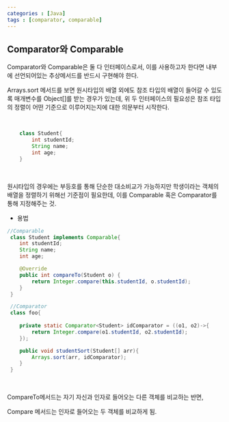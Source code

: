 ```yaml
---
categories : [Java]
tags : [comparator, comparable]
---
```


## Comparator와 Comparable

Comparator와 Comparable은 둘 다 인터페이스로서, 이를 사용하고자 한다면 내부에 선언되어있는 추상메서드를 반드시 구현해야 한다. 

Arrays.sort 메서드를 보면 원시타입의 배열 외에도 참조 타입의 배열이 들어갈 수 있도록 매개변수를 Object[]를 받는 경우가 있는데, 위 두 인터페이스의 필요성은 참조 타입의 정렬이 어떤 기준으로 이루어지는지에 대한 의문부터 시작한다.

<br>

```java
    class Student{
        int studentId;
        String name;
        int age;
    }
```

<br>

원시타입의 경우에는 부등호를 통해 단순한 대소비교가 가능하지만 학생이라는 객체의 배열을 정렬하기 위해선 기준점이 필요한데, 이를 Comparable 혹은 Comparator를 통해 지정해주는 것. 

 - 용법

```java
//Comparable
 class Student implements Comparable{
    int studentId;
    String name;
    int age;

    @Override
    public int compareTo(Student o) {
        return Integer.compare(this.studentId, o.studentId);
    }
 }

 //Comparator
 class foo{
    
    private static Comparator<Student> idComparator = ((o1, o2)->{
        return Integer.compare(o1.studentId, o2.studentId);
    });

    public void studentSort(Student[] arr){
        Arrays.sort(arr, idComparator);
    }
 }

```

<br>

CompareTo메서드는 자기 자신과 인자로 들어오는 다른 객체를 비교하는 반면,

Compare 메서드는 인자로 들어오는 두 객체를 비교하게 됨. 